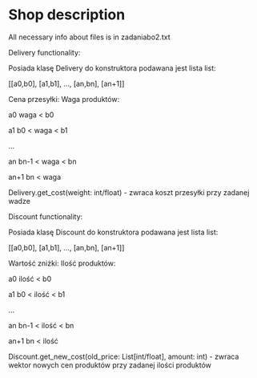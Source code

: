 # Shop description
All necessary info about files is in zadaniabo2.txt 


Delivery functionality:

Posiada klasę Delivery do konstruktora podawana jest lista list:

[[a0,b0], [a1,b1], ..., [an,bn], [an+1]]

Cena przesyłki:      Waga produktów:

a0			waga < b0

a1			b0 < waga < b1

...

an			bn-1 < waga < bn

an+1			bn < waga

Delivery.get_cost(weight: int/float) - zwraca koszt przesyłki przy zadanej wadze


Discount functionality:

Posiada klasę Discount do konstruktora podawana jest lista list:

[[a0,b0], [a1,b1], ..., [an,bn], [an+1]]

Wartość zniżki:      Ilość produktów:

a0			ilość < b0

a1			b0 < ilość < b1

...

an			bn-1 < ilość < bn

an+1			bn < ilość

Discount.get_new_cost(old_price: List[int/float], amount: int) - zwraca wektor nowych cen produktów przy zadanej ilości produktów
